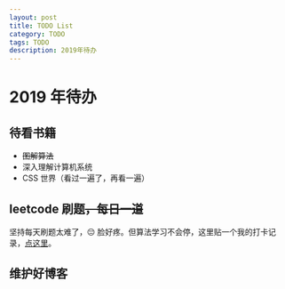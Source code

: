 ```yaml
---
layout: post
title: TODO List
category: TODO
tags: TODO
description: 2019年待办
---
```


# 2019 年待办

## 待看书籍

- ~~图解算法~~
- 深入理解计算机系统
- CSS 世界（看过一遍了，再看一遍）

## leetcode 刷题~~，每日一道~~

坚持每天刷题太难了，😔 脸好疼。但算法学习不会停，这里贴一个我的打卡记录，[点这里](https://www.yuque.com/liuyanqing/um0fzn)。

## 维护好博客
